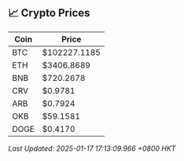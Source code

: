 ## 📈 Crypto Prices

| Coin | Price |
| ---- | ----- |
| BTC | $102227.1185 |
| ETH | $3406.8689 |
| BNB | $720.2678 |
| CRV | $0.9781 |
| ARB | $0.7924 |
| OKB | $59.1581 |
| DOGE | $0.4170 |

_Last Updated: 2025-01-17 17:13:09.966 +0800 HKT_